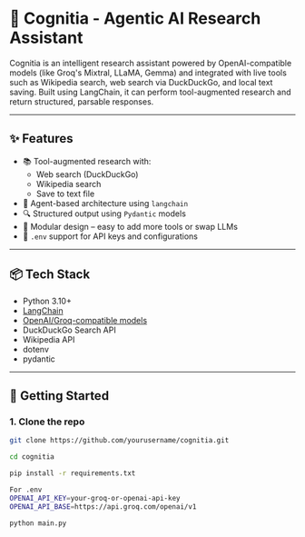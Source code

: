 # 🧠 Cognitia - Agentic AI Research Assistant

Cognitia is an intelligent research assistant powered by OpenAI-compatible models (like Groq's Mixtral, LLaMA, Gemma) and integrated with live tools such as Wikipedia search, web search via DuckDuckGo, and local text saving. Built using LangChain, it can perform tool-augmented research and return structured, parsable responses.

---

## ✨ Features

- 📚 Tool-augmented research with:
  - Web search (DuckDuckGo)
  - Wikipedia search
  - Save to text file
- 🧠 Agent-based architecture using `langchain`
- 🔍 Structured output using `Pydantic` models
- 🧩 Modular design – easy to add more tools or swap LLMs
- 🔐 `.env` support for API keys and configurations

---

## 📦 Tech Stack

- Python 3.10+
- [LangChain](https://github.com/langchain-ai/langchain)
- [OpenAI/Groq-compatible models](https://console.groq.com/)
- DuckDuckGo Search API
- Wikipedia API
- dotenv
- pydantic

---

## 🚀 Getting Started

### 1. Clone the repo

```bash
git clone https://github.com/yourusername/cognitia.git

cd cognitia

pip install -r requirements.txt

For .env
OPENAI_API_KEY=your-groq-or-openai-api-key
OPENAI_API_BASE=https://api.groq.com/openai/v1

python main.py
